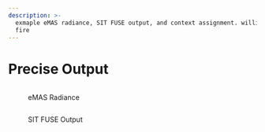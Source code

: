 ```yaml
---
description: >-
  exmaple eMAS radiance, SIT FUSE output, and context assignment. williams flat
  fire
---
```


# Precise Output

<figure><img src="../.gitbook/assets/Screenshot 2024-07-10 at 12.33.45 PM.png" alt=""><figcaption><p>eMAS Radiance</p></figcaption></figure>

<figure><img src="../.gitbook/assets/Screenshot 2024-07-10 at 12.33.14 PM.png" alt=""><figcaption><p>SIT FUSE Output</p></figcaption></figure>
